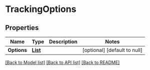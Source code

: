 # TrackingOptions
## Properties

| Name | Type | Description | Notes |
|------------ | ------------- | ------------- | -------------|
| **Options** | [**List**](TrackingOption.md) |  | [optional] [default to null] |

[[Back to Model list]](../README.md#documentation-for-models) [[Back to API list]](../README.md#documentation-for-api-endpoints) [[Back to README]](../README.md)

